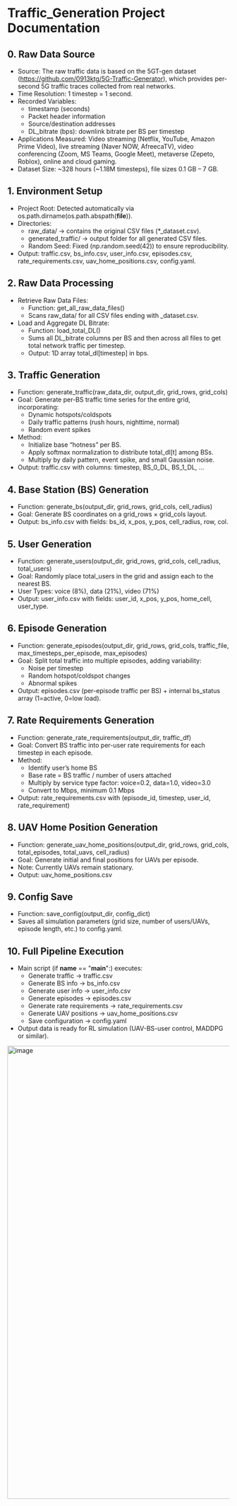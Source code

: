 # Traffic_Generation Project Documentation
## 0. Raw Data Source
- Source: The raw traffic data is based on the 5GT-gen dataset (https://github.com/0913ktg/5G-Traffic-Generator), which provides per-second 5G traffic traces collected from real networks.
- Time Resolution: 1 timestep = 1 second.
- Recorded Variables:
  + timestamp (seconds)
  + Packet header information
  + Source/destination addresses
  + DL_bitrate (bps): downlink bitrate per BS per timestep
- Applications Measured: Video streaming (Netflix, YouTube, Amazon Prime Video), live streaming (Naver NOW, AfreecaTV), video conferencing (Zoom, MS Teams, Google Meet), metaverse (Zepeto, Roblox), online and cloud gaming.
- Dataset Size: ~328 hours (~1.18M timesteps), file sizes 0.1 GB – 7 GB.

## 1. Environment Setup
- Project Root: Detected automatically via os.path.dirname(os.path.abspath(__file__)).
- Directories:
  + raw_data/ → contains the original CSV files (*_dataset.csv).
  + generated_traffic/ → output folder for all generated CSV files.
  + Random Seed: Fixed (np.random.seed(42)) to ensure reproducibility.
- Output: traffic.csv, bs_info.csv, user_info.csv, episodes.csv, rate_requirements.csv, uav_home_positions.csv, config.yaml.

## 2. Raw Data Processing
- Retrieve Raw Data Files:
  + Function: get_all_raw_data_files()
  + Scans raw_data/ for all CSV files ending with _dataset.csv.
- Load and Aggregate DL Bitrate:
  + Function: load_total_DL()
  + Sums all DL_bitrate columns per BS and then across all files to get total network traffic per timestep.
  + Output: 1D array total_dl[timestep] in bps.

## 3. Traffic Generation
- Function: generate_traffic(raw_data_dir, output_dir, grid_rows, grid_cols)
- Goal: Generate per-BS traffic time series for the entire grid, incorporating:
  + Dynamic hotspots/coldspots
  + Daily traffic patterns (rush hours, nighttime, normal)
  + Random event spikes
- Method:
  + Initialize base “hotness” per BS.
  + Apply softmax normalization to distribute total_dl[t] among BSs.
  + Multiply by daily pattern, event spike, and small Gaussian noise.
- Output: traffic.csv with columns: timestep, BS_0_DL, BS_1_DL, …

## 4. Base Station (BS) Generation
- Function: generate_bs(output_dir, grid_rows, grid_cols, cell_radius)
- Goal: Generate BS coordinates on a grid_rows × grid_cols layout.
- Output: bs_info.csv with fields: bs_id, x_pos, y_pos, cell_radius, row, col.

## 5. User Generation
- Function: generate_users(output_dir, grid_rows, grid_cols, cell_radius, total_users)
- Goal: Randomly place total_users in the grid and assign each to the nearest BS.
- User Types: voice (8%), data (21%), video (71%)
- Output: user_info.csv with fields: user_id, x_pos, y_pos, home_cell, user_type.

## 6. Episode Generation
- Function: generate_episodes(output_dir, grid_rows, grid_cols, traffic_file, max_timesteps_per_episode, max_episodes)
- Goal: Split total traffic into multiple episodes, adding variability:
  + Noise per timestep
  + Random hotspot/coldspot changes
  + Abnormal spikes
- Output: episodes.csv (per-episode traffic per BS) + internal bs_status array (1=active, 0=low load).

## 7. Rate Requirements Generation
- Function: generate_rate_requirements(output_dir, traffic_df)
- Goal: Convert BS traffic into per-user rate requirements for each timestep in each episode.
- Method:
  + Identify user’s home BS
  + Base rate = BS traffic / number of users attached
  + Multiply by service type factor: voice=0.2, data=1.0, video=3.0
  + Convert to Mbps, minimum 0.1 Mbps
- Output: rate_requirements.csv with (episode_id, timestep, user_id, rate_requirement)

## 8. UAV Home Position Generation
- Function: generate_uav_home_positions(output_dir, grid_rows, grid_cols, total_episodes, total_uavs, cell_radius)
- Goal: Generate initial and final positions for UAVs per episode.
- Note: Currently UAVs remain stationary.
- Output: uav_home_positions.csv

## 9. Config Save
- Function: save_config(output_dir, config_dict)
- Saves all simulation parameters (grid size, number of users/UAVs, episode length, etc.) to config.yaml.

## 10. Full Pipeline Execution
- Main script (if __name__ == "__main__":) executes:
  + Generate traffic → traffic.csv
  + Generate BS info → bs_info.csv
  + Generate user info → user_info.csv
  + Generate episodes → episodes.csv
  + Generate rate requirements → rate_requirements.csv
  + Generate UAV positions → uav_home_positions.csv
  + Save configuration → config.yaml
- Output data is ready for RL simulation (UAV-BS-user control, MADDPG or similar).
<img width="1536" height="1024" alt="image" src="https://github.com/user-attachments/assets/6e1172e9-7b24-4c95-b476-edbe30b619e3" />
